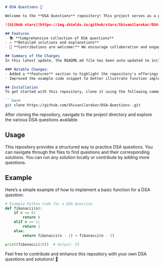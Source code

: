 ```markdown
# DSA Questions 🚀

Welcome to the **DSA Questions** repository! This project serves as a platform for developers and learners to practice and enhance their skills in Data Structures and Algorithms (DSA). This repository is designed to help you improve your understanding of various data structures and algorithms through a collection of questions and solutions.

![GitHub stars](https://img.shields.io/github/stars/Shivanilarokar/DSA-Questions-?style=social) ![Forks](https://img.shields.io/github/forks/Shivanilarokar/DSA-Questions-?style=social)

## Features
- 📚 **Comprehensive collection of DSA questions**
- ✍️ **Detailed solutions and explanations**
- 🤝 **Contributions are welcome!** We encourage collaboration and engagement from the community.

## Summary of the Changes
In this latest update, the README.md file has been auto-updated to include a new **Features** section and refined code examples for better clarity. The changes enhance the overall structure and readability of the documentation.

### Notable Changes:
- Added a **Features** section to highlight the repository's offerings.
- Improved the example code snippet to better illustrate function implementation.

## Installation
To get started with this repository, clone it using the following command:

```bash
git clone https://github.com/Shivanilarokar/DSA-Questions-.git
```

After cloning the repository, navigate to the project directory and explore the various DSA questions available.

## Usage
This repository provides a structured way to practice DSA questions. You can navigate through the files to find questions and their corresponding solutions. You can run any solution locally or contribute by adding more questions.

## Example
Here’s a simple example of how to implement a basic function for a DSA question:

```python
# Example Python Code for a DSA Question
def fibonacci(n):
    if n == 0:
        return 0
    elif n == 1:
        return 1
    else:
        return fibonacci(n - 1) + fibonacci(n - 2)

print(fibonacci(10))  # Output: 55
```

Feel free to contribute and enhance this repository with your own DSA questions and solutions! 🎉
```